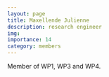```yaml
---
layout: page
title: Maxellende Julienne
description: research engineer
img:
importance: 14
category: members
---
```


Member of WP1, WP3 and WP4.
